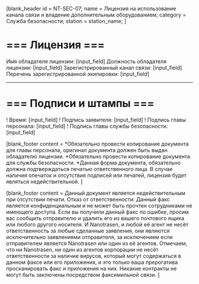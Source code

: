 [blank_header
id = NT-SEC-07;
name = Лицензия на использование канала связи и владение дополнительным оборудованием;
category = Служба безопасности;
station = station_name;
]

# === Лицензия ===

Имя обладателя лицензии: [input_field]
Должность обладателя лицензии: [input_field]
Зарегистрированный канал связи: [input_field]
Перечень зарегистрированной экипировки: [input_field]

---

# === Подписи и штампы ===

! Время: [input_field]
! Подпись заявителя: [input_field]
! Подпись главы персонала: [input_field]
! Подпись главы службы безопасности: [input_field]

[blank_footer
content = *Обязательно провести копирование документа для главы персонала, оригинал документа должен быть выдан обладателю лицензии.
*Обязательно провести копирование документа для службы безопасности.
*Данная форма документа, обязательно должна подтверждаться печатью ответственного лица. В случае наличия опечаток и отсутствия подписей или печатей, лицензия будет являться недействительной.
]

[blank_footer
content = Данный документ является недействительным при отсутствии печати.
Отказ от ответственности: Данный факс является конфиденциальным и не может быть прочтен сотрудниками не имеющего доступа. Если вы получили данный факс по ошибке, просим вас сообщить отправителю и удалить его из вашего почтового ящика или любого другого носителя. И Nanotrasen, и любой её агент не несёт ответственность за любые сделанные заявления, они являются исключительно заявлениями отправителя, за исключением если отправителем является Nanotrasen или один из её агентов. Отмечаем, что ни Nanotrasen, ни один из агентов корпорации не несёт ответственности за наличие вирусов, который могут содержаться в данном факсе или его приложения, и это только ваша прерогатива просканировать факс и приложения на них. Никакие контракты не могут быть заключены посредством факсимильной связи.
]
